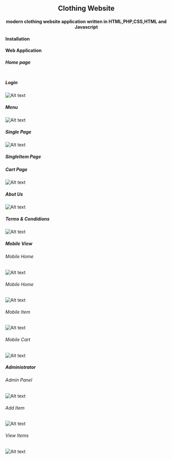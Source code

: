 <h2 align="center">Clothing Website</h2>
<h4 align="center">modern clothing website application written in HTML,PHP,CSS,HTML and Javascript</h4>
<h4>Installation</h4>

<h4>Web Application</h4>

<h5>Home page</h5>
<img src="https://github.com/Vishaka-Randunuge/Clothing-Website-Daisy_War/blob/master/Daisy_War/img-web-daisy/home.jpg" alt="Alt text" title="Optional title" width="1,304" height="3,150" >

<h5>Login</h5>
<img src="https://github.com/Vishaka-Randunuge/Clothing-Website-Daisy_War/blob/master/Daisy_War/img-web-daisy/register.jpg" alt="Alt text" title="Optional title">

<h5>Menu</h5>
<img src="https://github.com/Vishaka-Randunuge/Clothing-Website-Daisy_War/blob/master/Daisy_War/img-web-daisy/menu.jpg" alt="Alt text" title="Optional title">

<h5>Single Page</h5>
<img src="https://github.com/Vishaka-Randunuge/Clothing-Website-Daisy_War/blob/master/Daisy_War/img-web-daisy/single-page.jpg" alt="Alt text" title="Optional title">

<h5>SingleItem Page</h5
<img src="https://github.com/Vishaka-Randunuge/Clothing-Website-Daisy_War/blob/master/Daisy_War/img-web-daisy/single-page.jpg" alt="Alt text" title="Optional title">

<h5>Cart Page</h5>
<img src="https://github.com/Vishaka-Randunuge/Clothing-Website-Daisy_War/blob/master/Daisy_War/img-web-daisy/cart.jpg" alt="Alt text" title="Optional title">

<h5>Abut Us</h5>
<img src="https://github.com/Vishaka-Randunuge/Clothing-Website-Daisy_War/blob/master/Daisy_War/img-web-daisy/about-us.jpg" alt="Alt text" title="Optional title">

<h5>Terms & Condidions</h5>
<img src="https://github.com/Vishaka-Randunuge/Clothing-Website-Daisy_War/blob/master/Daisy_War/img-web-daisy/T&C.jpg" alt="Alt text" title="Optional title">






<h5>Mobile View</h5>

<h6>Mobile Home</h6>
<img src="https://github.com/Vishaka-Randunuge/Clothing-Website-Daisy_War/blob/master/Daisy_War/img-web-daisy/mobile-home.jpg" alt="Alt text" title="Optional title">


<h6>Mobile Home</h6>
<img src="https://github.com/Vishaka-Randunuge/Clothing-Website-Daisy_War/blob/master/Daisy_War/img-web-daisy/mobile-menu.jpg" alt="Alt text" title="Optional title">


<h6>Mobile Item</h6>
<img src="https://github.com/Vishaka-Randunuge/Clothing-Website-Daisy_War/blob/master/Daisy_War/img-web-daisy/mobile-item.jpg" alt="Alt text" title="Optional title">


<h6>Mobile Cart</h6>
<img src="https://github.com/Vishaka-Randunuge/Clothing-Website-Daisy_War/blob/master/Daisy_War/img-web-daisy/mobile-cart.jpg" alt="Alt text" title="Optional title">




<h5>Administrator</h5>

<h6>Admin Panel</h6>
<img src="https://github.com/Vishaka-Randunuge/Clothing-Website-Daisy_War/blob/master/Daisy_War/img-web-daisy/admin-add-item.jpg" alt="Alt text" title="Optional title">

<h6>Add Item</h6>
<img src="https://github.com/Vishaka-Randunuge/Clothing-Website-Daisy_War/blob/master/Daisy_War/img-web-daisy/admin-adds.jpg" alt="Alt text" title="Optional title">

<h6>View Items</h6>
<img src="https://github.com/Vishaka-Randunuge/Clothing-Website-Daisy_War/blob/master/Daisy_War/img-web-daisy/admin-view-item.jpg" alt="Alt text" title="Optional title">


